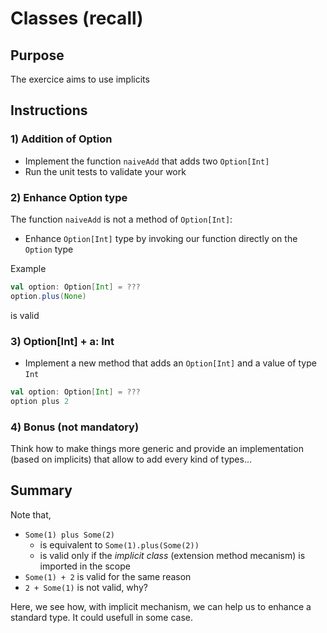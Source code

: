 # Classes (recall)

## Purpose

The exercice aims to use implicits

## Instructions

### 1) Addition of Option

- Implement the function `naiveAdd` that adds two `Option[Int]`
- Run the unit tests to validate your work

### 2) Enhance Option type

The function `naiveAdd` is not a method of `Option[Int]`:

- Enhance `Option[Int]` type by invoking our function directly on the `Option` type

Example

```scala
val option: Option[Int] = ???
option.plus(None)
```

is valid

### 3) Option[Int] + a: Int

- Implement a new method that adds an `Option[Int]` and a value of type `Int`

```scala
val option: Option[Int] = ???
option plus 2
```

### 4) Bonus (not mandatory)

Think how to make things more generic and provide an implementation (based on implicits) that allow to add every kind of types...

## Summary

Note that,
- `Some(1) plus Some(2)`
  - is equivalent to `Some(1).plus(Some(2))`
  - is valid only if the _implicit class_ (extension method mecanism) is imported in the scope
- `Some(1) + 2` is valid for the same reason
- `2 + Some(1)` is not valid, why?

Here, we see how, with implicit mechanism, we can help us to enhance a standard type. It could usefull in some case.

